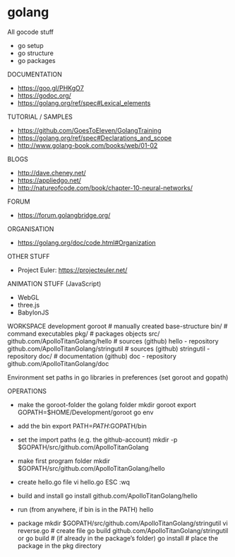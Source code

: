 # golang
All gocode stuff

- go setup
- go structure
- go packages


DOCUMENTATION
- https://goo.gl/PHKgO7
- https://godoc.org/
- https://golang.org/ref/spec#Lexical_elements

TUTORIAL / SAMPLES
- https://github.com/GoesToEleven/GolangTraining
- https://golang.org/ref/spec#Declarations_and_scope
- http://www.golang-book.com/books/web/01-02

BLOGS
- http://dave.cheney.net/
- https://appliedgo.net/
- http://natureofcode.com/book/chapter-10-neural-networks/

FORUM
- https://forum.golangbridge.org/

ORGANISATION
- https://golang.org/doc/code.html#Organization

OTHER STUFF
- Project Euler: https://projecteuler.net/

ANIMATION STUFF (JavaScript)
- WebGL
- three.js
- BabylonJS



WORKSPACE
    development
        goroot                                          # manually created base-structure
            bin/                                        # command executables
            pkg/                                        # packages objects
            src/
                github.com/ApolloTitanGolang/hello      # sources (github) hello - repository
                github.com/ApolloTitanGolang/stringutil # sources (github) stringutil - repository
            doc/                                        # documentation (github) doc - repository
                github.com/ApolloTitanGolang/doc

Environment
    set paths in go libraries in preferences (set goroot and gopath)

OPERATIONS

- make the goroot-folder the golang folder
    mkdir goroot
    export GOPATH=$HOME/Development/goroot
    go env

- add the bin
 	export PATH=$PATH:$GOPATH/bin

- set the import paths (e.g. the github-account)
    mkdir -p $GOPATH/src/github.com/ApolloTitanGolang

- make first program folder
    mkdir $GOPATH/src/github.com/ApolloTitanGolang/hello

- create hello.go file
	vi hello.go
	ESC :wq

- build and install
    go install github.com/ApolloTitanGolang/hello

- run (from anywhere, if bin is in the PATH)
	hello

- package
	mkdir $GOPATH/src/github.com/ApolloTitanGolang/stringutil
	vi reverse.go							                    # create file
	go build github.com/ApolloTitanGolang/stringutil
	or go build 							                    # (if already in the package’s folder)
	go install							                        # place the package in the pkg directory